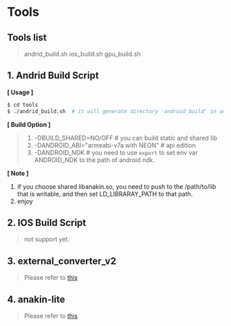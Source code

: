 # Tools

## Tools list
> andrid_build.sh
> ios_build.sh
> gpu_build.sh

## 1. Andrid Build Script

**[ Usage ]**
```bash
$ cd tools
$ ./andrid_build.sh  # it will generate directory 'android_build' in anakin root path.
```

**[ Build Option ]**

> 1. -DBUILD_SHARED=NO/OFF # you can build static and shared lib 
> 2. -DANDROID_ABI="armeabi-v7a with NEON" # api edition
> 3. -DANDROID_NDK # you need to use `export` to set env var ANDROID_NDK to the path of android ndk.


**[ Note ]**

1. if you choose shared libanakin.so, you need to push to the /path/to/lib that is writable, and then set LD_LIBRARAY_PATH to that path.
2. enjoy

## 2. IOS Build Script

> not support yet.

## 3. external_converter_v2

> Please refer to [this](tools/external_converter_v2/README.md)

## 4. anakin-lite

> Please refer to [this](tools/anakin-lite/README.md)
